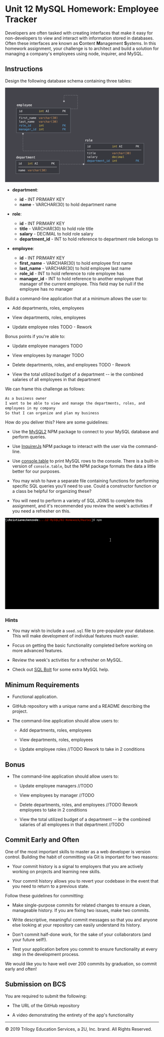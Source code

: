 # Unit 12 MySQL Homework: Employee Tracker

Developers are often tasked with creating interfaces that make it easy for non-developers to view and interact with information stored in databases. Often these interfaces are known as **C**ontent **M**anagement **S**ystems. In this homework assignment, your challenge is to architect and build a solution for managing a company's employees using node, inquirer, and MySQL.

## Instructions

Design the following database schema containing three tables:

![Database Schema](Assets/schema.png)

-   **department**:

    -   **id** - INT PRIMARY KEY
    -   **name** - VARCHAR(30) to hold department name

-   **role**:

    -   **id** - INT PRIMARY KEY
    -   **title** - VARCHAR(30) to hold role title
    -   **salary** - DECIMAL to hold role salary
    -   **department_id** - INT to hold reference to department role belongs to

-   **employee**:

    -   **id** - INT PRIMARY KEY
    -   **first_name** - VARCHAR(30) to hold employee first name
    -   **last_name** - VARCHAR(30) to hold employee last name
    -   **role_id** - INT to hold reference to role employee has
    -   **manager_id** - INT to hold reference to another employee that manager of the current employee. This field may be null if the employee has no manager

Build a command-line application that at a minimum allows the user to:

-   Add departments, roles, employees

-   View departments, roles, employees

-   Update employee roles TODO - Rework

Bonus points if you're able to:

-   Update employee managers TODO

-   View employees by manager TODO

-   Delete departments, roles, and employees TODO - Rework

-   View the total utilized budget of a department -- ie the combined salaries of all employees in that department

We can frame this challenge as follows:

```
As a business owner
I want to be able to view and manage the departments, roles, and employees in my company
So that I can organize and plan my business
```

How do you deliver this? Here are some guidelines:

-   Use the [MySQL2](https://www.npmjs.com/package/mysql2) NPM package to connect to your MySQL database and perform queries.

-   Use [InquirerJs](https://www.npmjs.com/package/inquirer/v/0.2.3) NPM package to interact with the user via the command-line.

-   Use [console.table](https://www.npmjs.com/package/console.table) to print MySQL rows to the console. There is a built-in version of `console.table`, but the NPM package formats the data a little better for our purposes.

-   You may wish to have a separate file containing functions for performing specific SQL queries you'll need to use. Could a constructor function or a class be helpful for organizing these?

-   You will need to perform a variety of SQL JOINS to complete this assignment, and it's recommended you review the week's activities if you need a refresher on this.

![Employee Tracker](Assets/employee-tracker.gif)

### Hints

-   You may wish to include a `seed.sql` file to pre-populate your database. This will make development of individual features much easier.

-   Focus on getting the basic functionality completed before working on more advanced features.

-   Review the week's activities for a refresher on MySQL.

-   Check out [SQL Bolt](https://sqlbolt.com/) for some extra MySQL help.

## Minimum Requirements

-   Functional application.

-   GitHub repository with a unique name and a README describing the project.

-   The command-line application should allow users to:

    -   Add departments, roles, employees

    -   View departments, roles, employees

    -   Update employee roles //TODO Rework to take in 2 conditions

## Bonus

-   The command-line application should allow users to:

    -   Update employee managers //TODO

    -   View employees by manager //TODO

    -   Delete departments, roles, and employees //TODO Rework employees to take in 2 conditions

    -   View the total utilized budget of a department -- ie the combined salaries of all employees in that department //TODO

## Commit Early and Often

One of the most important skills to master as a web developer is version control. Building the habit of committing via Git is important for two reasons:

-   Your commit history is a signal to employers that you are actively working on projects and learning new skills.

-   Your commit history allows you to revert your codebase in the event that you need to return to a previous state.

Follow these guidelines for committing:

-   Make single-purpose commits for related changes to ensure a clean, manageable history. If you are fixing two issues, make two commits.

-   Write descriptive, meaningful commit messages so that you and anyone else looking at your repository can easily understand its history.

-   Don't commit half-done work, for the sake of your collaborators (and your future self!).

-   Test your application before you commit to ensure functionality at every step in the development process.

We would like you to have well over 200 commits by graduation, so commit early and often!

## Submission on BCS

You are required to submit the following:

-   The URL of the GitHub repository

-   A video demonstrating the entirety of the app's functionality

---

© 2019 Trilogy Education Services, a 2U, Inc. brand. All Rights Reserved.
